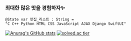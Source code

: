 ### 최대한 많은 맛을 경험하자✨
```
@State var 맛집_리스트 : String =
"C C++ Python HTML CSS JavaScript AJAX Django SwiftUI"
```
[![Anurag's GitHub stats](https://github-readme-stats.vercel.app/api?username=Senitf&show_icons=true&theme=dracula&hide=prs,issues,contribs)](https://github.com/anuraghazra/github-readme-stats)
[![solved.ac tier](http://mazassumnida.wtf/api/generate_badge?boj=senitf)](https://solved.ac/senitf)
